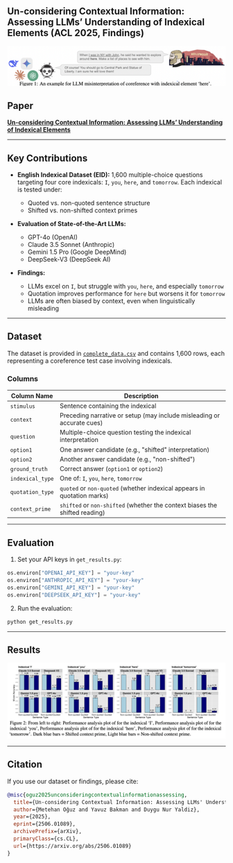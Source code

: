 ## Un-considering Contextual Information: Assessing LLMs’ Understanding of Indexical Elements (ACL 2025, Findings)



![Indexical Misinterpretation](./fig1.png)

## Paper

[**Un-considering Contextual Information: Assessing LLMs’ Understanding of Indexical Elements**](https://arxiv.org/abs/2506.01089)

---

## Key Contributions

* **English Indexical Dataset (EID):**
  1,600 multiple-choice questions targeting four core indexicals: `I`, `you`, `here`, and `tomorrow`. Each indexical is tested under:

  * Quoted vs. non-quoted sentence structure
  * Shifted vs. non-shifted context primes

* **Evaluation of State-of-the-Art LLMs:**

  * GPT-4o (OpenAI)
  * Claude 3.5 Sonnet (Anthropic)
  * Gemini 1.5 Pro (Google DeepMind)
  * DeepSeek-V3 (DeepSeek AI)

* **Findings:**

  * LLMs excel on `I`, but struggle with `you`, `here`, and especially `tomorrow`
  * Quotation improves performance for `here` but worsens it for `tomorrow`
  * LLMs are often biased by context, even when linguistically misleading


---

## Dataset

The dataset is provided in [`complete_data.csv`](./complete_data.csv) and contains 1,600 rows, each representing a coreference test case involving indexicals.

### Columns

| Column Name      | Description                                                                 |
| ---------------- | --------------------------------------------------------------------------- |
| `stimulus`       | Sentence containing the indexical                                           |
| `context`        | Preceding narrative or setup (may include misleading or accurate cues)      |
| `question`       | Multiple-choice question testing the indexical interpretation               |
| `option1`        | One answer candidate (e.g., "shifted" interpretation)                       |
| `option2`        | Another answer candidate (e.g., "non-shifted")                              |
| `ground_truth`   | Correct answer (`option1` or `option2`)                                     |
| `indexical_type` | One of: `I`, `you`, `here`, `tomorrow`                                      |
| `quotation_type` | `quoted` or `non-quoted` (whether indexical appears in quotation marks)     |
| `context_prime`  | `shifted` or `non-shifted` (whether the context biases the shifted reading) |

---

## Evaluation

1. Set your API keys in `get_results.py`:

```python
os.environ["OPENAI_API_KEY"] = "your-key"
os.environ["ANTHROPIC_API_KEY"] = "your-key"
os.environ["GEMINI_API_KEY"] = "your-key"
os.environ["DEEPSEEK_API_KEY"] = "your-key"
```

2. Run the evaluation:

```bash
python get_results.py
```

---

## Results

![Results Summary](./fig2.png)

---

## Citation

If you use our dataset or findings, please cite:

```bibtex
@misc{oguz2025unconsideringcontextualinformationassessing,
  title={Un-considering Contextual Information: Assessing LLMs' Understanding of Indexical Elements}, 
  author={Metehan Oğuz and Yavuz Bakman and Duygu Nur Yaldiz},
  year={2025},
  eprint={2506.01089},
  archivePrefix={arXiv},
  primaryClass={cs.CL},
  url={https://arxiv.org/abs/2506.01089}
}
```


